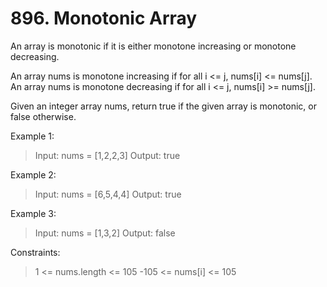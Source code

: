 # 896. Monotonic Array

An array is monotonic if it is either monotone increasing or monotone decreasing.

An array nums is monotone increasing if for all i <= j, nums[i] <= nums[j]. An array nums is monotone decreasing if for all i <= j, nums[i] >= nums[j].

Given an integer array nums, return true if the given array is monotonic, or false otherwise.

 

Example 1:

> Input: nums = [1,2,2,3]
Output: true

Example 2:

> Input: nums = [6,5,4,4]
Output: true

Example 3:

> Input: nums = [1,3,2]
Output: false
 

Constraints:

> 1 <= nums.length <= 105
-105 <= nums[i] <= 105
